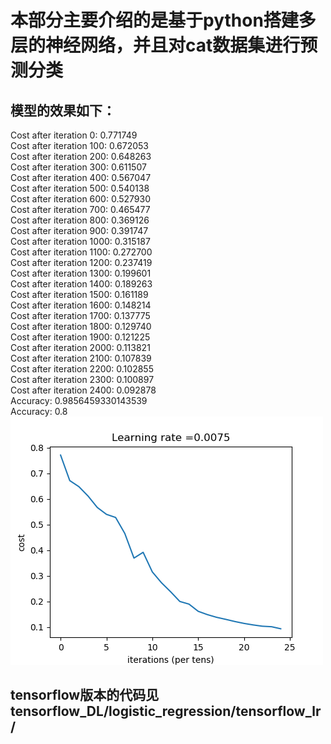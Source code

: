 # 本部分主要介绍的是基于python搭建多层的神经网络，并且对cat数据集进行预测分类
## 模型的效果如下：
Cost after iteration 0: 0.771749<br>
Cost after iteration 100: 0.672053<br>
Cost after iteration 200: 0.648263<br>
Cost after iteration 300: 0.611507<br>
Cost after iteration 400: 0.567047<br>
Cost after iteration 500: 0.540138<br>
Cost after iteration 600: 0.527930<br>
Cost after iteration 700: 0.465477<br>
Cost after iteration 800: 0.369126<br>
Cost after iteration 900: 0.391747<br>
Cost after iteration 1000: 0.315187<br>
Cost after iteration 1100: 0.272700<br>
Cost after iteration 1200: 0.237419<br>
Cost after iteration 1300: 0.199601<br>
Cost after iteration 1400: 0.189263<br>
Cost after iteration 1500: 0.161189<br>
Cost after iteration 1600: 0.148214<br>
Cost after iteration 1700: 0.137775<br>
Cost after iteration 1800: 0.129740<br>
Cost after iteration 1900: 0.121225<br>
Cost after iteration 2000: 0.113821<br>
Cost after iteration 2100: 0.107839<br>
Cost after iteration 2200: 0.102855<br>
Cost after iteration 2300: 0.100897<br>
Cost after iteration 2400: 0.092878<br>
Accuracy: 0.9856459330143539<br>
Accuracy: 0.8<br>
![](https://github.com/Anosy/Ng_DL/blob/master/1_4_dnn/cost.png)<br>
## tensorflow版本的代码见tensorflow_DL/logistic_regression/tensorflow_lr/
